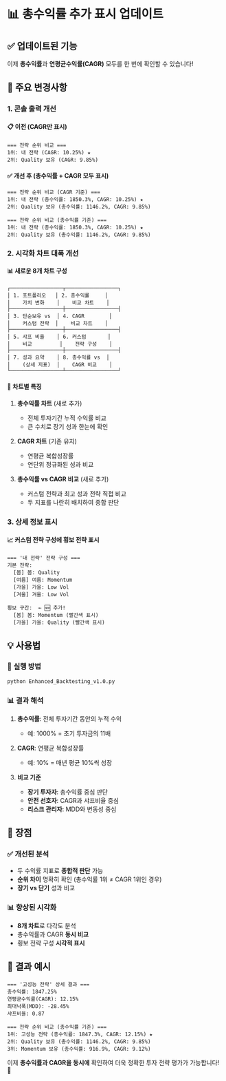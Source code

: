 # 📊 총수익률 추가 표시 업데이트

## ✅ **업데이트된 기능**

이제 **총수익률**과 **연평균수익률(CAGR)** 모두를 한 번에 확인할 수 있습니다!

## 🎯 **주요 변경사항**

### 1. **콘솔 출력 개선**

#### 📋 **이전 (CAGR만 표시)**
```
=== 전략 순위 비교 ===
1위: 내 전략 (CAGR: 10.25%) ★
2위: Quality 보유 (CAGR: 9.85%)
```

#### ✅ **개선 후 (총수익률 + CAGR 모두 표시)**
```
=== 전략 순위 비교 (CAGR 기준) ===
1위: 내 전략 (총수익률: 1850.3%, CAGR: 10.25%) ★
2위: Quality 보유 (총수익률: 1146.2%, CAGR: 9.85%)

=== 전략 순위 비교 (총수익률 기준) ===  
1위: 내 전략 (총수익률: 1850.3%, CAGR: 10.25%) ★
2위: Quality 보유 (총수익률: 1146.2%, CAGR: 9.85%)
```

### 2. **시각화 차트 대폭 개선**

#### 📊 **새로운 8개 차트 구성**
```
┌─────────────────┬─────────────────┐
│ 1. 포트폴리오   │ 2. 총수익률     │
│    가치 변화    │    비교 차트    │
├─────────────────┼─────────────────┤
│ 3. 단순보유 vs  │ 4. CAGR        │
│    커스텀 전략  │    비교 차트    │
├─────────────────┼─────────────────┤
│ 5. 샤프 비율    │ 6. 커스텀       │
│    비교         │    전략 구성    │
├─────────────────┼─────────────────┤
│ 7. 성과 요약    │ 8. 총수익률 vs  │
│    (상세 지표)  │    CAGR 비교    │
└─────────────────┴─────────────────┘
```

#### 🎨 **차트별 특징**

1. **총수익률 차트** (새로 추가)
   - 전체 투자기간 누적 수익률 비교
   - 큰 수치로 장기 성과 한눈에 확인

2. **CAGR 차트** (기존 유지)
   - 연평균 복합성장률
   - 연단위 정규화된 성과 비교

3. **총수익률 vs CAGR 비교** (새로 추가)
   - 커스텀 전략과 최고 성과 전략 직접 비교
   - 두 지표를 나란히 배치하여 종합 판단

### 3. **상세 정보 표시**

#### 📈 **커스텀 전략 구성에 횡보 전략 표시**
```
=== '내 전략' 전략 구성 ===
기본 전략:
  [봄] 봄: Quality
  [여름] 여름: Momentum
  [가을] 가을: Low Vol
  [겨울] 겨울: Low Vol

횡보 구간:  ← 🆕 추가!
  [봄] 봄: Momentum (빨간색 표시)
  [가을] 가을: Quality (빨간색 표시)
```

## 💡 **사용법**

### 🚀 **실행 방법**
```bash
python Enhanced_Backtesting_v1.0.py
```

### 📊 **결과 해석**

1. **총수익률**: 전체 투자기간 동안의 누적 수익
   - 예: 1000% = 초기 투자금의 11배

2. **CAGR**: 연평균 복합성장률
   - 예: 10% = 매년 평균 10%씩 성장

3. **비교 기준**
   - **장기 투자자**: 총수익률 중심 판단
   - **안전 선호자**: CAGR과 샤프비율 중심
   - **리스크 관리자**: MDD와 변동성 중심

## 🎯 **장점**

### ✅ **개선된 분석**
- 두 수익률 지표로 **종합적 판단** 가능
- **순위 차이** 명확히 확인 (총수익률 1위 ≠ CAGR 1위인 경우)
- **장기 vs 단기** 성과 비교

### 📊 **향상된 시각화**
- **8개 차트**로 다각도 분석
- 총수익률과 CAGR **동시 비교**
- 횡보 전략 구성 **시각적 표시**

## 🎉 **결과 예시**

```
=== '고성능 전략' 상세 결과 ===
총수익률: 1847.25%
연평균수익률(CAGR): 12.15%
최대낙폭(MDD): -28.45%
샤프비율: 0.87

=== 전략 순위 비교 (총수익률 기준) ===
1위: 고성능 전략 (총수익률: 1847.3%, CAGR: 12.15%) ★
2위: Quality 보유 (총수익률: 1146.2%, CAGR: 9.85%)
3위: Momentum 보유 (총수익률: 916.9%, CAGR: 9.12%)
```

이제 **총수익률과 CAGR을 동시에** 확인하여 더욱 정확한 투자 전략 평가가 가능합니다! 🎯